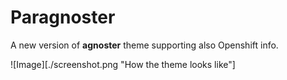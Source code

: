 # Paragnoster
A new version of **agnoster** theme supporting also Openshift info.


![Image][./screenshot.png "How the theme looks like"]
